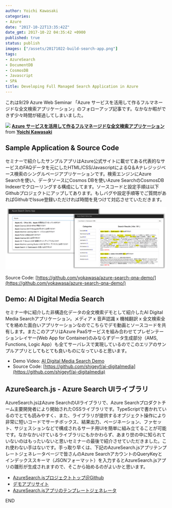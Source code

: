 ```yaml
---
author: Yoichi Kawasaki
categories:
- Azure
date: "2017-10-22T13:35:42Z"
date_gmt: 2017-10-22 04:35:42 +0900
published: true
status: publish
images: ["/assets/20171022-build-search-app.png"]
tags:
- AzureSearch
- DocumentDB
- CosmosDB
- Javascript
- SPA
title: Developing Full Managed Search Application in Azure
---
```


これは9/29 Azure Web Seminar 「Azure サービスを活用して作るフルマネージドな全文検索アプリケーション」のフォローアップ記事です。なかなか暇ができず少々時間が経過してしまいました。

[![](https://image.slidesharecdn.com/webinar-azuresearchappdev-20170929v3-171010164213/95/azure-1-1024.jpg?cb=1507883150)](//www.slideshare.net/yokawasa/azure-80659652)
**[Azure サービスを活用して作るフルマネージドな全文検索アプリケーション](//www.slideshare.net/yokawasa/azure-80659652)** from **[Yoichi Kawasaki](https://www.slideshare.net/yokawasa)**

## Sample Application & Source Code

セミナーで紹介したサンプルアプリはAzure公式サイトに載せてある代表的なサービスのFAQデータを元にしたHTML/CSS/JavascriptによるQ＆Aナレジッジベース検索のシングルページアプリケーションです。検索エンジンにAzure Searchを使い、データソースにCosmos DBを使いAzure SearchのCosmosDB Indexerでクローリングする構成にしてます。ソースコードと設定手順は以下Githubプロジェクトにアップしてあります。もしバグや設定手順等でご質問があればGithubでIssue登録いただければ時間を見つけて対応させていただきます。

![](/assets/20171022-build-search-app.png)

Source Code: [https://github.com/yokawasa/azure-search-qna-demo/](https://github.com/yokawasa/azure-search-qna-demo/)

## Demo: AI Digital Media Search

セミナー中に紹介した非構造化データの全文検索デモとして紹介したAI Digital Media Searchアプリケーション。メディア x 音声認識 x 機械翻訳 x 全文検索全てを絡めた面白いアプリケーションなのでこちらでデモ動画とソースコードを共有します。またこのアプリはAzure PaaSサービスを組み合わせてプレゼンテーションレイヤー(Web App for Container)のみならずデータ生成部分（AMS, Functions, Logic App）も全てサーバレスで実現しているのでこのエリアのサンプルアプリとしてもとても良いものになっていると思います。

- Demo Video: [AI Digital Media Search Demo](https://www.youtube.com/watch?v=BvjKuFE2o8s)
- Source Code: [https://github.com/shigeyf/ai-digitalmedia](https://github.com/shigeyf/ai-digitalmedia)

## AzureSearch.js - Azure Search UIライブラリ

AzureSearch.jsはAzure SearchのUIライブラリで、Azure Searchプロダクトチーム主要開発者により開始されたOSSライブラリです。TypeScriptで書かれているのでとても読みやすく、また、ライブラリが提供するオブジェクト操作により非常に短いコードでサーチボックス、結果出力、ページネーション、ファセット、サジェスションなどで構成されるサーチ用UIを簡単に組み立てることが可能です。なかなかいけているライブラリにもかかわらず、あまり世の中に知られていないのはもったいないと思いセミナーの最後で紹介させていただきました。これ使わない手はないです。手っ取り早くは、下記のAzureSearch.jsアプリテンプレートジェネレータページで皆さんのAzure SearchアカウントのQueryKeyとインデックススキーマ（JSONフォーマット）を入力するとAzureSearch.jsアプリの雛形が生成されますので、そこから始めるのがよいかと思います。

- [AzureSearch.jsプロジェクトトップ＠Github](https://github.com/Yahnoosh/AzSearch.js)
- [デモアプリサイト](https://azsearchstore.azurewebsites.net/realestate.html)
- [AzureSearch.jsアプリのテンプレートジェネレータ](http://azsearchstore.azurewebsites.net/azsearchgenerator/index.html)

END
